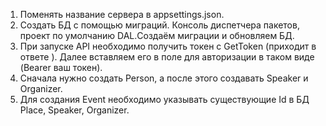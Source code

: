 1. Поменять название сервера в appsettings.json.
2. Создать БД с помощью миграций. Консоль диспетчера пакетов, проект по умолчанию DAL.Создаём миграции и обновляем БД.
3. При запуске API необходимо получить токен с GetToken (приходит в ответе ). Далее вставляем его в поле для авторизации в таком виде (Bearer ваш токен).
4. Сначала нужно создать Person, а после этого создавать Speaker и Organizer.
5. Для создания Event необходимо указывать существующие Id в БД Place, Speaker, Organizer.
